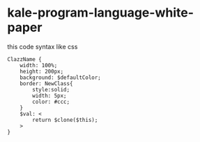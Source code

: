# kale-program-language-white-paper

this code syntax like css

```scss!
ClazzName {
    width: 100%;
    height: 200px;
    background: $defaultColor;
    border: NewClass{
        style:solid;
        width: 5px;
        color: #ccc;
    }
    $val: <
        return $clone($this);
    >
}
```